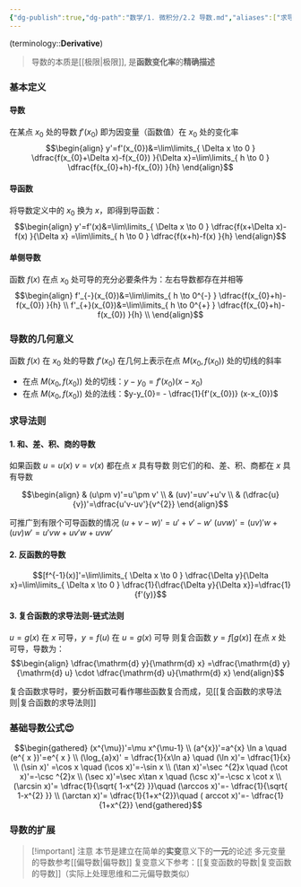 ```yaml
---
{"dg-publish":true,"dg-path":"数学/1. 微积分/2.2 导数.md","aliases":["求导","求导法则","可导"],"Level":2,"permalink":"/数学/1. 微积分/2.2 导数/","dgPassFrontmatter":true,"noteIcon":"","created":"2024-05-21T15:20:28.159+08:00","updated":"2025-04-12T22:53:04.864+08:00"}
---
```


(terminology::**Derivative**)
>导数的本质是[[极限\|极限]], 是**函数变化率**的**精确描述**
### 基本定义
#### 导数
在某点 $x_{0}$ 处的导数 $f'(x_{0})$ 即为因变量（函数值）在 $x_{0}$ 处的变化率
$$\begin{align}
y'=f'(x_{0})&=\lim\limits_{ \Delta x \to 0 }  \dfrac{f(x_{0}+\Delta x)-f(x_{0}) }{\Delta x}=\lim\limits_{ h \to 0 }  \dfrac{f(x_{0}+h)-f(x_{0}) }{h}
\end{align}$$
#### 导函数
将导数定义中的 $x_{0}$ 换为 $x$，即得到导函数：
$$\begin{align}
y'=f'(x)&=\lim\limits_{ \Delta x \to 0 }  \dfrac{f(x+\Delta x)-f(x) }{\Delta x} =\lim\limits_{ h \to 0 }  \dfrac{f(x+h)-f(x) }{h}
\end{align}$$

#### 单侧导数
函数 $f(x)$ 在点 $x_{0}$ 处可导的充分必要条件为：左右导数都存在并相等
$$\begin{align}
f'_{-}(x_{0})&=\lim\limits_{ h \to 0^{-} }  \dfrac{f(x_{0}+h)-f(x_{0}) }{h} \\
f'_{+}(x_{0})&=\lim\limits_{ h \to 0^{+} }  \dfrac{f(x_{0}+h)-f(x_{0}) }{h} \\
\end{align}$$
### 导数的几何意义
函数 $f(x)$ 在 $x_{0}$ 处的导数 $f'(x_{0})$ 在几何上表示在点 $M(x_{0},f(x_{0}))$ 处的切线的斜率
- 在点 $M(x_{0},f(x_{0}))$ 处的切线：$y-y_{0}=f'(x_{0})(x-x_{0})$
- 在点 $M(x_{0},f(x_{0}))$ 处的法线：$y-y_{0}= - \dfrac{1}{f'(x_{0})} (x-x_{0})$

### 求导法则
#### 1. 和、差、积、商的导数
如果函数 $u=u(x)$  $v=v(x)$  都在点 $x$ 具有导数
则它们的和、差、积、商都在 $x$ 具有导数

$$\begin{align}
 & (u\pm v)'=u'\pm v' \\
 & (uv)'=uv'+u'v \\
 & (\dfrac{u}{v})'=\dfrac{u'v-uv'}{v^{2}}
\end{align}$$

可推广到有限个可导函数的情况
$(u+v-w )'=u'+v'-w'$
$(uvw )'=(uv)'w+(uv) w' =u'vw+uv'w+uvw'$
#### 2. 反函数的导数
$$[f^{-1}(x)]'=\lim\limits_{ \Delta x \to 0 } \dfrac{\Delta y}{\Delta x}=\lim\limits_{ \Delta x \to 0 } \dfrac{1}{\dfrac{\Delta y}{\Delta x}}=\dfrac{1}{f'(y)}$$
#### 3. 复合函数的求导法则-链式法则
$u=g(x)$ 在 $x$ 可导，$y=f(u)$ 在 $u=g(x)$ 可导
则复合函数 $y=f[g(x)]$ 在点 $x$ 处可导，导数为：
$$\begin{align}
\dfrac{\mathrm{d} y}{\mathrm{d} x} =\dfrac{\mathrm{d} y}{\mathrm{d} u} \cdot \dfrac{\mathrm{d} u}{\mathrm{d} x}    
\end{align}$$

复合函数求导时，要分析函数可看作哪些函数复合而成，见[[复合函数的求导法则\|复合函数的求导法则]]
### 基础导数公式😍

$$\begin{gathered}
(x^{\mu})'=\mu x^{\mu-1} \\
(a^{x})'=a^{x} \ln a  \quad  (e^{ x })'=e^{ x } \\
(\log_{a}x)' = \dfrac{1}{x\ln a} \quad (\ln x)'= \dfrac{1}{x}  \\ 
(\sin x)' =\cos x \quad (\cos x)'=-\sin x \\
(\tan x)'=\sec ^{2}x \quad  (\cot x)'=-\csc ^{2}x \\
(\sec x)'=\sec x\tan x  \quad (\csc x)'=-\csc x \cot x  \\
(\arcsin x)'= \dfrac{1}{\sqrt{ 1-x^{2} }}\quad (\arccos x)'=- \dfrac{1}{\sqrt{ 1-x^{2} }} \\
(\arctan x)'= \dfrac{1}{1+x^{2}}\quad  ( arccot   x)'=- \dfrac{1}{1+x^{2}}
\end{gathered}$$

### 导数的扩展

>[!important] 注意
>本节是建立在简单的**实变**意义下的**一元**的论述
>多元变量的导数参考[[偏导数\|偏导数]]
>复变意义下参考：[[复变函数的导数\|复变函数的导数]]（实际上处理思维和二元偏导数类似）

